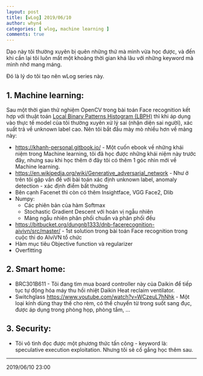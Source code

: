 ```yaml
---
layout: post
title: [wLog] 2019/06/10
author: whyn4
categories: [ wlog, machine learning ]
comments: true
---
```


Dạo này tôi thường xuyên bị quên những thứ mà mình vừa học được, và đến khi cần lại tôi luôn mất một khoảng thời gian khá lâu với những keyword mà mình nhớ mang máng.

Đó là lý do tôi tạo nên wLog series này.

## 1. Machine learning:

Sau một thời gian thử nghiệm OpenCV trong bài toán Face recognition kết hợp với thuật toán [Local Binary Patterns Histogram (LBPH)](https://docs.opencv.org/2.4/modules/contrib/doc/facerec/facerec_tutorial.html) thì khi áp dụng vào thực tế model của tôi thường xuyên xử lý sai (nhận diện sai người), xác suất trả về unknown label cao.
Nên tôi bắt đầu mày mò nhiều hơn về mảng này:

<!--more-->

- https://khanh-personal.gitbook.io/ - Một cuốn ebook về những khái niệm trong Machine learning, tôi đã học được những khái niệm này trước đây, nhưng sau khi học thêm ở đây tôi có thêm 1 góc nhìn mới về Machine learning.
- https://en.wikipedia.org/wiki/Generative_adversarial_network - Như ở trên tôi gặp vấn đề với bài toán xác định unknown label, anomaly detection - xác định điểm bất thường
- Bên cạnh Facenet thì còn có thêm Insightface, VGG Face2, Dlib
- Numpy:
    - Các phiên bản của hàm Softmax
    - Stochastic Gradient Descent với hoán vị ngẫu nhiên
    - Mảng ngẫu nhiên phân phối chuẩn và phân phối đều
- https://bitbucket.org/dungnb1333/dnb-facerecognition-aivivn/src/master/ - 1st solution trong bài toán Face recognition trong cuộc thi do AIviVN tổ chức
- Hàm mục tiêu Objective function và regularizer
- Overfitting


## 2. Smart home:
- BRC301B611 - Tôi đang tìm mua board controller này của Daikin để tiếp tục tự động hóa máy thu hồi nhiệt Daikin Heat reclaim ventilator.
- Switchglass https://www.youtube.com/watch?v=WCzeuL7hNhk - Một loại kính dùng thay thế cho rèm, có thể chuyển từ trong suốt sang đục, được áp dụng trong phòng họp, phòng tắm, ...

## 3. Security:
- Tôi vô tình đọc được một phương thức tấn công - keyword là: speculative execution exploitation. Nhưng tôi sẽ cố gắng học thêm sau.

---
2019/06/10 23:00
